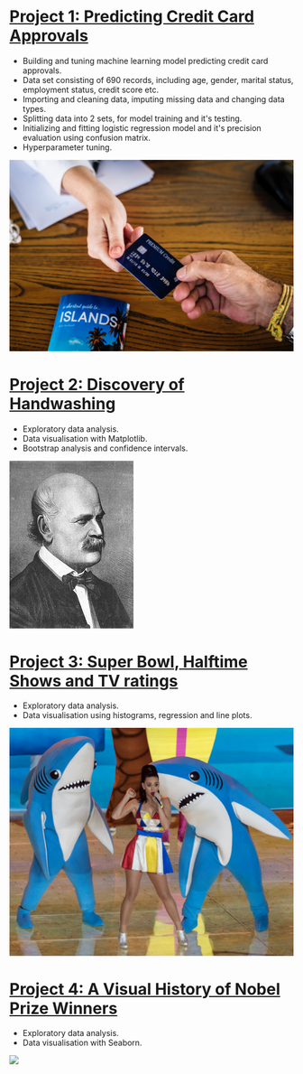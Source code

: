 # [Project 1: Predicting Credit Card Approvals](https://github.com/Cinda85/Dmitrij-Portfolio/blob/main/Predicting%20Credit%20Card%20Approvals.ipynb)

 - Building and tuning machine learning model predicting credit card approvals.
 - Data set consisting of 690 records, including age, gender, marital status, employment status, credit score etc.
 - Importing and cleaning data, imputing missing data and changing data types.
 - Splitting data into 2 sets, for model training and it's testing.
 - Initializing and fitting logistic regression model and it's precision evaluation using confusion matrix.
 - Hyperparameter tuning.

![](/credit_card.jpg)

# [Project 2: Discovery of Handwashing](https://github.com/Cinda85/Dmitrij-Portfolio/blob/main/Discovery%20of%20Handwashing.ipynb)
- Exploratory data analysis.
- Data visualisation with Matplotlib.
- Bootstrap analysis and confidence intervals.

![](/220px-Ignaz_Semmelweis_1860.jpg)

# [Project 3: Super Bowl, Halftime Shows and TV ratings](https://github.com/Cinda85/Super-Bowl)
- Exploratory data analysis.
- Data visualisation using histograms, regression and line plots.

![](/left_shark.jpg)

# [Project 4: A Visual History of Nobel Prize Winners](https://github.com/Cinda85/A-Visual-History-Of-Nobel-Price-Winners)
- Exploratory data analysis.
- Data visualisation with Seaborn.

![](/Alfred%20Nobel.jpg)
